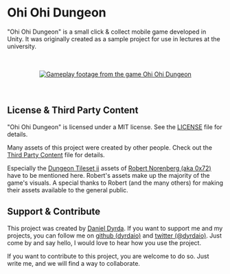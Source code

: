 # Ohi Ohi Dungeon

"Ohi Ohi Dungeon" is a small click & collect mobile game developed in Unity. It was originally created as a sample project for use in lectures at the university.

<p align=center>
    <br>
    <br>
    <a href="./README.md">
        <img src="./Media/gameplay-1.gif" alt="Gameplay footage from the game Ohi Ohi Dungeon"/>
    </a>
    <br>
    <br>
    <br>
</p>


## License & Third Party Content

"Ohi Ohi Dungeon" is licensed under a MIT license. See the [LICENSE](/LICENSE) file for details.

Many assets of this project were created by other people. Check out the [Third Party Content](/ThirdPartyContent.md) file for details.

Especially the [Dungeon Tileset ii](https://0x72.itch.io/dungeontileset-ii) assets of [Robert Norenberg (aka 0x72)](http://0x72.pl/) have to be mentioned here. Robert's assets make up the majority of the game's visuals. A special thanks to Robert (and the many others) for making their assets available to the general public.

## Support & Contribute

This project was created by [Daniel Dyrda](https://dyrda.io). If you want to support me and my projects, you can follow me on [github (dyrdaio)](https://github.com/dyrdaio) and [twitter (@dyrdaio)](https://twitter.com/dyrdaio). Just come by and say hello, I would love to hear how you use the project.

If you want to contribute to this project, you are welcome to do so. Just write me, and we will find a way to collaborate.
